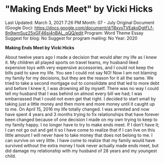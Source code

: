 # "Making Ends Meet" by Vicki Hicks

Last Updated: March 3, 2021 7:26 PM
Month: 07 - July
Original Document (Google Doc): https://docs.google.com/document/d/18xvxTVEakoDgtFLf-8n9wmSuz25xGF46si4nBAL_qQQ/edit
Program: Word Theme Essay
Suggest for blog: No
Suggest for program mailing: No
Year: 2020

**Making Ends Meet by Vicki Hicks**

About twelve years ago I made a decision that would alter my life as I knew it. My children all played sports on travel teams, my husband liked expensive toys with very expensive accessories, and I could not keep the bills paid to save my life. You see I could not say NO! Now I am not blaming my family for my decisions, but they are the reason for it all the same. We tried to take a second mortgage out to consolidate and that led to more debt and before I knew it, I was drowning all by myself. There was no way I could tell my husband that I was behind on almost every bill we had; I was embarrassed that I could not even get that right. I decided to start small by taking just a little money and then more and more money until it caught up to me. On April 15, 2016 my life totally changed. I was arrested and now have spent 4 years and 3 months trying to fix relationships that have forever been changed because of one decision I made on my own trying to keep to my family happy. I no longer have to try to make ends meet. If I don’t have it; I can not go out and get it so I have come to realize that if I can live on this little amount I will never have to take money that does not belong to me. I can survive on very little. I have come to realize that my family would have survived without the extra money I took never actually made ends meet, but did damage my relationship with my husband of 28 years and my youngest child.